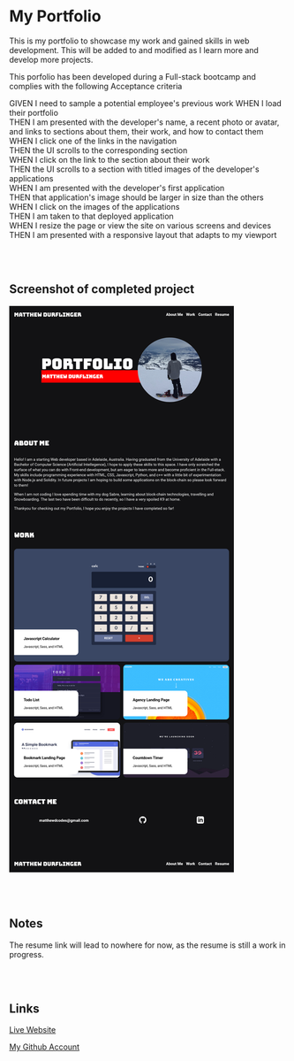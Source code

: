 # My Portfolio

This is my portfolio to showcase my work and gained skills in web development. This will be added to and modified as I learn more and develop more projects.

This porfolio has been developed during a Full-stack bootcamp and complies with the  following Acceptance criteria

GIVEN I need to sample a potential employee's previous work 
WHEN I load their portfolio  
THEN I am presented with the developer's name, a recent photo or avatar, and links to sections about them, their work, and how to contact them  
WHEN I click one of the links in the navigation  
THEN the UI scrolls to the corresponding section  
WHEN I click on the link to the section about their work  
THEN the UI scrolls to a section with titled images of the developer's applications  
WHEN I am presented with the developer's first application  
THEN that application's image should be larger in size than the others  
WHEN I click on the images of the applications  
THEN I am taken to that deployed application  
WHEN I resize the page or view the site on various screens and devices  
THEN I am presented with a responsive layout that adapts to my viewport    

<br/><br/>

## Screenshot of completed project

![image](./Screenshot.png)

<br/><br/>

## Notes

The resume link will lead to nowhere for now, as the resume is still a work in progress.

<br/><br/>

## Links

[Live Website](https://mattyd96.github.io/portfolio/)  

[My Github Account](https://github.com/mattyd96)
